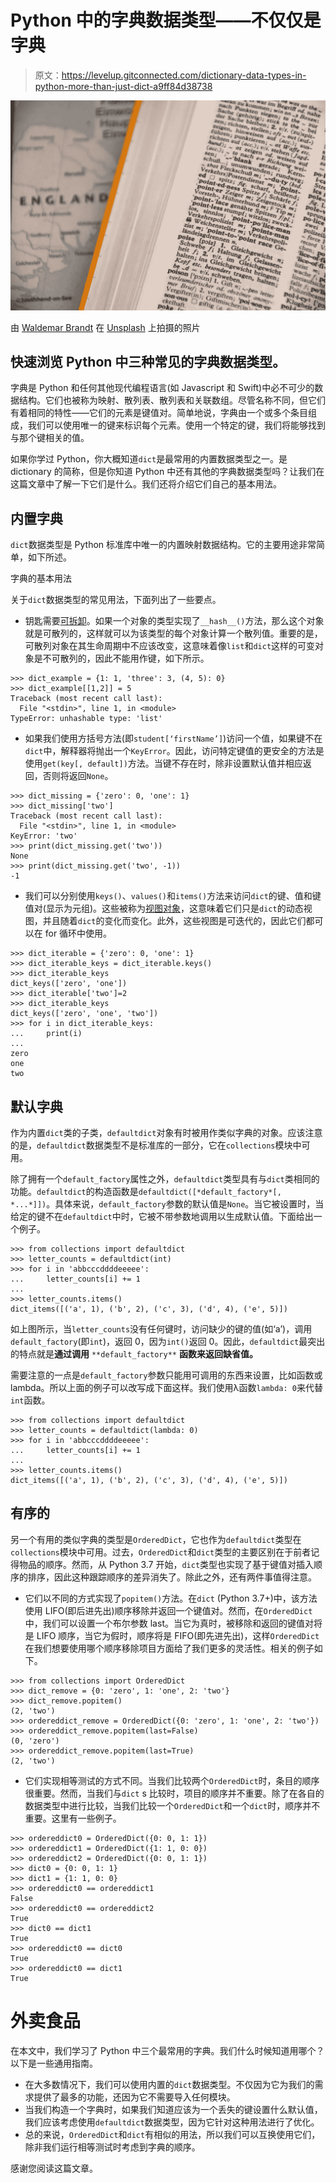 # Python 中的字典数据类型——不仅仅是字典

> 原文：<https://levelup.gitconnected.com/dictionary-data-types-in-python-more-than-just-dict-a9ff84d38738>

![](img/66c095ce3e8b46c805ca758d8bb23a40.png)

由 [Waldemar Brandt](https://unsplash.com/@waldemarbrandt67w?utm_source=unsplash&utm_medium=referral&utm_content=creditCopyText) 在 [Unsplash](https://unsplash.com/s/photos/dictionary?utm_source=unsplash&utm_medium=referral&utm_content=creditCopyText) 上拍摄的照片

## 快速浏览 Python 中三种常见的字典数据类型。

字典是 Python 和任何其他现代编程语言(如 Javascript 和 Swift)中必不可少的数据结构。它们也被称为映射、散列表、散列表和关联数组。尽管名称不同，但它们有着相同的特性——它们的元素是键值对。简单地说，字典由一个或多个条目组成，我们可以使用唯一的键来标识每个元素。使用一个特定的键，我们将能够找到与那个键相关的值。

如果你学过 Python，你大概知道`dict`是最常用的内置数据类型之一。是 dictionary 的简称，但是你知道 Python 中还有其他的字典数据类型吗？让我们在这篇文章中了解一下它们是什么。我们还将介绍它们自己的基本用法。

## 内置字典

`dict`数据类型是 Python 标准库中唯一的内置映射数据结构。它的主要用途非常简单，如下所述。

字典的基本用法

关于`dict`数据类型的常见用法，下面列出了一些要点。

*   钥匙需要[可拆卸](https://docs.python.org/3/glossary.html#term-hashable)。如果一个对象的类型实现了`__hash__()`方法，那么这个对象就是可散列的，这样就可以为该类型的每个对象计算一个散列值。重要的是，可散列对象在其生命周期中不应该改变，这意味着像`list`和`dict`这样的可变对象是不可散列的，因此不能用作键，如下所示。

```
>>> dict_example = {1: 1, 'three': 3, (4, 5): 0}
>>> dict_example[[1,2]] = 5
Traceback (most recent call last):
  File "<stdin>", line 1, in <module>
TypeError: unhashable type: 'list'
```

*   如果我们使用方括号方法(即`student[‘firstName’]`)访问一个值，如果键不在`dict`中，解释器将抛出一个`KeyError`。因此，访问特定键值的更安全的方法是使用`get(key[, default])`方法。当键不存在时，除非设置默认值并相应返回，否则将返回`None`。

```
>>> dict_missing = {'zero': 0, 'one': 1}
>>> dict_missing['two']
Traceback (most recent call last):
  File "<stdin>", line 1, in <module>
KeyError: 'two'
>>> print(dict_missing.get('two'))
None
>>> print(dict_missing.get('two', -1))
-1
```

*   我们可以分别使用`keys()`、`values()`和`items()`方法来访问`dict`的键、值和键值对(显示为元组)。这些被称为[视图对象](https://docs.python.org/3/library/stdtypes.html#dict-views)，这意味着它们只是`dict`的动态视图，并且随着`dict`的变化而变化。此外，这些视图是可迭代的，因此它们都可以在 for 循环中使用。

```
>>> dict_iterable = {'zero': 0, 'one': 1}
>>> dict_iterable_keys = dict_iterable.keys()
>>> dict_iterable_keys
dict_keys(['zero', 'one'])
>>> dict_iterable['two']=2
>>> dict_iterable_keys
dict_keys(['zero', 'one', 'two'])
>>> for i in dict_iterable_keys:
...     print(i)
... 
zero
one
two
```

## 默认字典

作为内置`dict`类的子类，`defaultdict`对象有时被用作类似字典的对象。应该注意的是，`defaultdict`数据类型不是标准库的一部分，它在`collections`模块中可用。

除了拥有一个`default_factory`属性之外，`defaultdict`类型具有与`dict`类相同的功能。`defaultdict`的构造函数是`defaultdict([*default_factory*[, *...*]])`。具体来说，`default_factory`参数的默认值是`None`。当它被设置时，当给定的键不在`defaultdict`中时，它被不带参数地调用以生成默认值。下面给出一个例子。

```
>>> from collections import defaultdict
>>> letter_counts = defaultdict(int)
>>> for i in 'abbcccddddeeeee':
...     letter_counts[i] += 1
... 
>>> letter_counts.items()
dict_items([('a', 1), ('b', 2), ('c', 3), ('d', 4), ('e', 5)])
```

如上图所示，当`letter_counts`没有任何键时，访问缺少的键的值(如‘a’)，调用`default_factory`(即`int`)，返回 0，因为`int()`返回 0。因此，`defaultdict`最突出的特点就是**通过调用** `**default_factory**` **函数来返回缺省值。**

需要注意的一点是`default_factory`参数只能用可调用的东西来设置，比如函数或 lambda。所以上面的例子可以改写成下面这样。我们使用λ函数`lambda: 0`来代替`int`函数。

```
>>> from collections import defaultdict
>>> letter_counts = defaultdict(lambda: 0)
>>> for i in 'abbcccddddeeeee':
...     letter_counts[i] += 1
... 
>>> letter_counts.items()
dict_items([('a', 1), ('b', 2), ('c', 3), ('d', 4), ('e', 5)])
```

## 有序的

另一个有用的类似字典的类型是`OrderedDict`，它也作为`defaultdict`类型在`collections`模块中可用。过去，`OrderedDict`和`dict`类型的主要区别在于前者记得物品的顺序。然而，从 Python 3.7 开始，`dict`类型也实现了基于键值对插入顺序的排序，因此这种跟踪顺序的差异消失了。除此之外，还有两件事值得注意。

*   它们以不同的方式实现了`popitem()`方法。在`dict` (Python 3.7+)中，该方法使用 LIFO(即后进先出)顺序移除并返回一个键值对。然而，在`OrderedDict`中，我们可以设置一个布尔参数 last。当它为真时，被移除和返回的键值对将是 LIFO 顺序，当它为假时，顺序将是 FIFO(即先进先出)，这样`OrderedDict`在我们想要使用哪个顺序移除项目方面给了我们更多的灵活性。相关的例子如下。

```
>>> from collections import OrderedDict
>>> dict_remove = {0: 'zero', 1: 'one', 2: 'two'}
>>> dict_remove.popitem()
(2, 'two')
>>> ordereddict_remove = OrderedDict({0: 'zero', 1: 'one', 2: 'two'})
>>> ordereddict_remove.popitem(last=False)
(0, 'zero')
>>> ordereddict_remove.popitem(last=True)
(2, 'two')
```

*   它们实现相等测试的方式不同。当我们比较两个`OrderedDict`时，条目的顺序很重要。然而，当我们与`dict` s 比较时，项目的顺序并不重要。除了在各自的数据类型中进行比较，当我们比较一个`OrderedDict`和一个`dict`时，顺序并不重要。这里有一些例子。

```
>>> ordereddict0 = OrderedDict({0: 0, 1: 1})
>>> ordereddict1 = OrderedDict({1: 1, 0: 0})
>>> ordereddict2 = OrderedDict({0: 0, 1: 1})
>>> dict0 = {0: 0, 1: 1}
>>> dict1 = {1: 1, 0: 0}
>>> ordereddict0 == ordereddict1
False
>>> ordereddict0 == ordereddict2
True
>>> dict0 == dict1
True
>>> ordereddict0 == dict0
True
>>> ordereddict0 == dict1
True
```

# 外卖食品

在本文中，我们学习了 Python 中三个最常用的字典。我们什么时候知道用哪个？以下是一些通用指南。

*   在大多数情况下，我们可以使用内置的`dict`数据类型。不仅因为它为我们的需求提供了最多的功能，还因为它不需要导入任何模块。
*   当我们构造一个字典时，如果我们知道应该为一个丢失的键设置什么默认值，我们应该考虑使用`defaultdict`数据类型，因为它针对这种用法进行了优化。
*   总的来说，`OrderedDict`和`dict`有相似的用法，所以我们可以互换使用它们，除非我们运行相等测试时考虑到字典的顺序。

感谢您阅读这篇文章。